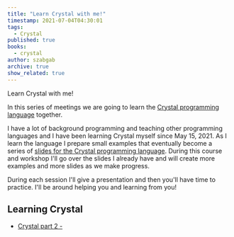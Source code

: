 ```yaml
---
title: "Learn Crystal with me!"
timestamp: 2021-07-04T04:30:01
tags:
  - Crystal
published: true
books:
  - crystal
author: szabgab
archive: true
show_related: true
---
```



Learn Crystal with me!

In this series of meetings we are going to learn the [Crystal programming language](https://crystal-lang.org/) together.


I have a lot of background programming and teaching other programming languages and I have been learning Crystal myself since
May 15, 2021. As I learn the language I prepare small examples that eventually become a series of
[slides for the Crystal programming language](/slides/crystal/).
During this course and workshop I'll go over the slides I already have and will create more examples and
more slides as we make progress.

During each session I'll give a presentation and then you'll have time to practice. I'll be around helping you and learning from you!

## Learning Crystal


* [Crystal part 2 - ](/crystal-2)

